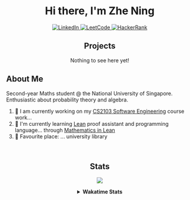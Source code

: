 <center>
    <h1>Hi there, I'm Zhe Ning</h1>
</center>

<!-- Badges -->

<!--
<a href="https://www.instagram.com/bing._.chin/">
  <img alt="Instagram" src="https://img.shields.io/badge/Instagram-E4405F?style=for-the-badge&logo=instagram&logoColor=white"/>
</a>
-->

<p align="center">
    <a href="https://www.linkedin.com/in/chinzhening/">
    <img alt="LinkedIn" src="https://img.shields.io/badge/linkedin-%230A66C2?style=for-the-badge&logo=linkedin&logoColor=white
    "/>
    </a>
    <a href="https://leetcode.com/bingchin03/">
    <img alt="LeetCode" src="https://img.shields.io/badge/leetcode-%23e39c0e?style=for-the-badge&logo=leetcode&logoColor=white
    "/>
    </a>
    <a href="https://www.hackerrank.com/profile/ning_chin03">
    <img alt="HackerRank" src="https://img.shields.io/badge/hackerrank-%2300EA64?style=for-the-badge&logo=hackerrank&logoColor=white
    "/>
    </a>
</p>
<!--
<a href="[link]">
  <img alt="[text]" src="[img]"/>
</a>
-->

<center>
    <h2>Projects</h2>
    <p>
        Nothing to see here yet!
    </p>
</center>

<h2>About Me</h2>

<p>
    Second-year Maths student @ the National University of Singapore. Enthusiastic about probability theory and algebra.
</p>

1. 💪 I am currently working on my <a href="https://nus-cs2103-ay2324s2.github.io/website/index.html">CS2103 Software Engineering</a> course work...
2. 👀 I'm currently learning <a href="https://en.wikipedia.org/wiki/Lean_(proof_assistant)#:~:text=Lean%20is%20a%20proof%20assistant,source%20project%20hosted%20on%20GitHub.">Lean</a> proof assistant and programming language... through <a href="https://github.com/leanprover-community/mathematics_in_lean">Mathematics in Lean</a> 
3. 👻 Favourite place: ... university library 
<br>

<center>
<h2>Stats</h2>

<p float="left">
  <a href="https://github.com/biinnnggggg/">
  <img align="center" src="https://github-readme-stats.vercel.app/api?username=biinnnggggg&show_icons=true&theme=dracula"/>
  </a>
  <!--
  <a href="https://github.com/biinnnggggg/">
  <img align="center" src="https://github-readme-stats.vercel.app/api/top-langs/?username=biinnnggggg&theme=dracula&layout=compact"/>
  </a>
  -->
</p>

<details>
    <summary>
        <b>Wakatime Stats</b>
    </summary>
    <a href="https://github.com/biinnnggggg/">
    <img align="center" src="https://github-readme-stats.vercel.app/api/wakatime/?username=biinnnggggg&layout=compact&theme=dracula"/>
    </a>
</details>
</center>